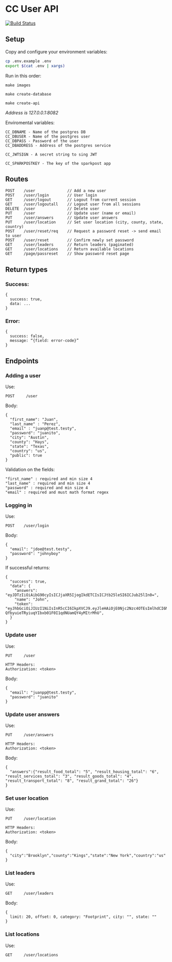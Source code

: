 # CC User API

[![Build Status](https://travis-ci.org/arbolista-dev/cc-user-api.svg?branch=master)](https://travis-ci.org/arbolista-dev/cc-user-api)


## Setup

Copy and configure your environment variables:

```sh
cp .env.example .env
export $(cat .env | xargs)
```

Run in this order:
```
make images

make create-database

make create-api
```

*Address is 127.0.0.1:8082*

Enviromental variables:
```
CC_DBNAME - Name of the postgres DB
CC_DBUSER - Name of the postgres user
CC_DBPASS - Password of the user
CC_DBADDRESS - Address of the postgres service

CC_JWTSIGN - A secret string to sing JWT

CC_SPARKPOSTKEY - The key of the sparkpost app
```

## Routes
```
POST    /user              // Add a new user
POST    /user/login        // User login
GET     /user/logout       // Logout from current session
GET     /user/logoutall    // Logout user from all sessions
DELETE  /user              // Delete user
PUT     /user              // Update user (name or email)
PUT     /user/answers      // Update user answers
PUT     /user/location     // Set user location (city, county, state, country)
POST    /user/reset/req    // Request a password reset -> send email to user
POST    /user/reset        // Confirm newly set password
GET     /user/leaders      // Return leaders (paginated)
GET     /user/locations    // Return available locations
GET     /page/passreset    // Show password reset page
```

## Return types
### Success:
```
{
  success: true,
  data: ...
}
```

### Error:
```
{
  success: false,
  message: “{field: error-code}”
}
```

## Endpoints
### Adding a user
Use:
```
POST     /user
```
Body:
```
{
  "first_name": "Juan",
  "last_name" : "Perez",
  "email" : "juanp@test.testy",
  "password": "juanito",
  "city": "Austin",
  "county": "Hays",
  "state": "Texas",
  "country": "us",
  "public": true
}
```
Validation on the fields:
```
"first_name" : required and min size 4
"last_name" : required and min size 4
"password" : required and min size 4
"email" : required and must math format regex
```

### Logging in
Use:
```
POST    /user/login
```
Body:
```
{
  "email": "jdoe@test.testy",
  "password": "johnyboy"
}
```
If successful returns:
```
{
  "success": true,
  "data": {
    "answers": "eyJDTzIiOiAibG90cyIsICJjaXR5IjogIkdETCIsICJtb25leSI6ICJub25lIn0=",
    "name": "John",
    "token": "eyJhbGciOiJIUzI1NiIsInR5cCI6IkpXVCJ9.eyJleHAiOjE0Njc2Nzc4OTEsImlhdCI6MTQ2NjQ2ODI5MSwiaWQiOjY4LCJqdGkiOiJWZE44MyJ9.u-QfbyuieTRyiuqYIbxb01F0I1qdNUamQY4yMItrMhU",
  }
}
```

### Update user
Use:
```
PUT     /user

HTTP Headers:
Authorization: <token>
```
Body:
```
{
  "email": "juanpp@test.testy",
  "password": "juanito"
}
```

### Update user answers
Use:
```
PUT     /user/answers

HTTP Headers:
Authorization: <token>
```
Body:
```
{
  "answers":{"result_food_total": "5", "result_housing_total": "6", "result_services_total": "3", "result_goods_total": "4", "result_transport_total": "8", "result_grand_total": "26"}
}
```

### Set user location
Use:
```
PUT     /user/location

HTTP Headers:
Authorization: <token>
```
Body:
```
{
  "city":"Brooklyn","county":"Kings","state":"New York","country":"us"
}
```

### List leaders
Use:
```
GET     /user/leaders

```
Body:
```
{
  limit: 20, offset: 0, category: "Footprint", city: "", state: ""
}
```

### List locations
Use:
```
GET     /user/locations

```
